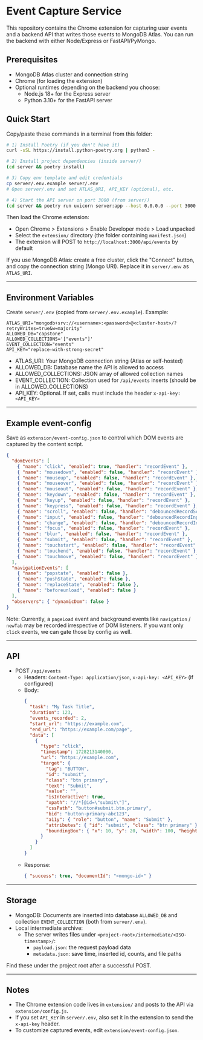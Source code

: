 # Event Capture Service

This repository contains the Chrome extension for capturing user events and a backend API that writes those events to MongoDB Atlas. You can run the backend with either Node/Express or FastAPI/PyMongo.

## Prerequisites

- MongoDB Atlas cluster and connection string
- Chrome (for loading the extension)
- Optional runtimes depending on the backend you choose:
  - Node.js 18+ for the Express server
  - Python 3.10+ for the FastAPI server

## Quick Start

Copy/paste these commands in a terminal from this folder:

```bash
# 1) Install Poetry (if you don't have it)
curl -sSL https://install.python-poetry.org | python3 -

# 2) Install project dependencies (inside server/)
(cd server && poetry install)

# 3) Copy env template and edit credentials
cp server/.env.example server/.env
# Open server/.env and set ATLAS_URI, API_KEY (optional), etc.

# 4) Start the API server on port 3000 (from server/)
(cd server && poetry run uvicorn server:app --host 0.0.0.0 --port 3000 --reload)
```

Then load the Chrome extension:
- Open Chrome > Extensions > Enable Developer mode > Load unpacked
- Select the `extension/` directory (the folder containing `manifest.json`)
- The extension will POST to `http://localhost:3000/api/events` by default

If you use MongoDB Atlas: create a free cluster, click the "Connect" button, and copy the connection string (Mongo URI). Replace it in `server/.env` as `ATLAS_URI`.

---

## Environment Variables

Create `server/.env` (copied from `server/.env.example`). Example:

```env
ATLAS_URI="mongodb+srv://<username>:<password>@<cluster-host>/?retryWrites=true&w=majority"
ALLOWED_DB="capstone"
ALLOWED_COLLECTIONS='["events"]'
EVENT_COLLECTION="events"
API_KEY="replace-with-strong-secret"
```

- ATLAS_URI: Your MongoDB connection string (Atlas or self-hosted)
- ALLOWED_DB: Database name the API is allowed to access
- ALLOWED_COLLECTIONS: JSON array of allowed collection names
- EVENT_COLLECTION: Collection used for `/api/events` inserts (should be in ALLOWED_COLLECTIONS)
- API_KEY: Optional. If set, calls must include the header `x-api-key: <API_KEY>`

---

## Example event-config

Save as `extension/event-config.json` to control which DOM events are captured by the content script.

```json
{
  "domEvents": [
    { "name": "click", "enabled": true, "handler": "recordEvent" },
    { "name": "mousedown", "enabled": false, "handler": "recordEvent" },
    { "name": "mouseup", "enabled": false, "handler": "recordEvent" },
    { "name": "mouseover", "enabled": false, "handler": "recordEvent" },
    { "name": "mouseout", "enabled": false, "handler": "recordEvent" },
    { "name": "keydown", "enabled": false, "handler": "recordEvent" },
    { "name": "keyup", "enabled": false, "handler": "recordEvent" },
    { "name": "keypress", "enabled": false, "handler": "recordEvent" },
    { "name": "scroll", "enabled": false, "handler": "debouncedRecordScroll" },
    { "name": "input", "enabled": false, "handler": "debouncedRecordInput" },
    { "name": "change", "enabled": false, "handler": "debouncedRecordInput" },
    { "name": "focus", "enabled": false, "handler": "recordEvent" },
    { "name": "blur", "enabled": false, "handler": "recordEvent" },
    { "name": "submit", "enabled": false, "handler": "recordEvent" },
    { "name": "touchstart", "enabled": false, "handler": "recordEvent" },
    { "name": "touchend", "enabled": false, "handler": "recordEvent" },
    { "name": "touchmove", "enabled": false, "handler": "recordEvent" }
  ],
  "navigationEvents": [
    { "name": "popstate", "enabled": false },
    { "name": "pushState", "enabled": false },
    { "name": "replaceState", "enabled": false },
    { "name": "beforeunload", "enabled": false }
  ],
  "observers": { "dynamicDom": false }
}
```

Note: Currently, a `pageLoad` event and background events like `navigation` / `newTab` may be recorded irrespective of DOM listeners. If you want only `click` events, we can gate those by config as well.

---

## API

- POST `/api/events`
  - Headers: `Content-Type: application/json`, `x-api-key: <API_KEY>` (if configured)
  - Body:
    ```json
    {
      "task": "My Task Title",
      "duration": 123,
      "events_recorded": 2,
      "start_url": "https://example.com",
      "end_url": "https://example.com/page",
      "data": [
        {
          "type": "click",
          "timestamp": 1728213140000,
          "url": "https://example.com",
          "target": {
            "tag": "BUTTON",
            "id": "submit",
            "class": "btn primary",
            "text": "Submit",
            "value": "",
            "isInteractive": true,
            "xpath": "//*[@id=\"submit\"]",
            "cssPath": "button#submit.btn.primary",
            "bid": "button-primary-abc123",
            "a11y": { "role": "button", "name": "Submit" },
            "attributes": { "id": "submit", "class": "btn primary" },
            "boundingBox": { "x": 10, "y": 20, "width": 100, "height": 30 }
          }
        }
      ]
    }
    ```
  - Response:
    ```json
    { "success": true, "documentId": "<mongo-id>" }
    ```

---

## Storage

- MongoDB: Documents are inserted into database `ALLOWED_DB` and collection `EVENT_COLLECTION` (both from `server/.env`).
- Local intermediate archive:
  - The server writes files under `<project-root>/intermediate/<ISO-timestamp>/`:
    - `payload.json`: the request payload data
    - `metadata.json`: save time, inserted id, counts, and file paths

Find these under the project root after a successful POST.

---

## Notes

- The Chrome extension code lives in `extension/` and posts to the API via `extension/config.js`.
- If you set `API_KEY` in `server/.env`, also set it in the extension to send the `x-api-key` header.
- To customize captured events, edit `extension/event-config.json`.
